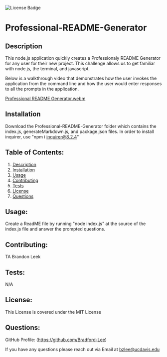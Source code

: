  ![License Badge](https://img.shields.io/badge/license-MIT-success)
  
# Professional-README-Generator

## Description

This node.js application quickly creates a Professionaly README Generator for any user for their new project. This challenge allows us to get familiar with node.js, the terminal, and javascript. 

Below is a walkthrough video that demonstrates how the user invokes the application from the command line and how the user would enter responses to all the prompts in the application.

[Professional README Generator.webm](https://github.com/Bradford-Lee/Professional-README-Generator/assets/127280322/3246ed63-452d-4790-aec1-2bbe0a37e2ab)

## Installation

Download the Professional-README-Generator folder which contains the index.js, generateMarkdown.js, and package.json files. In order to install inquirer, use "npm i inquirer@8.2.4"

  ## Table of Contents: 
  1. [Description](#description)
  2. [Installation](#installation)
  3. [Usage](#usage)
  4. [Contributing](#contributing)
  5. [Tests](#tests)
  6. [License](#license)
  7. [Questions](#questions)

  ## Usage: 
  Create a ReadME file by running "node index.js" at the source of the index.js file and answer the prompted questions.

  ## Contributing: 
  TA Brandon Leek

  ## Tests: 
  N/A

  ## License: 
  This License is covered under the MIT License

  ## Questions:
  GitHub Profile: (https://github.com/Bradford-Lee)

  If you have any questions please reach out via Email at bzlee@ucdavis.edu
